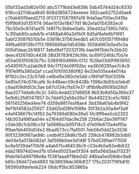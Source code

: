 05bf33ad3d62e150
abc57716dd3e839b
5db45744d24c8330
616ccd2114bad6d5
808d3856724eeeee
592cae62752d5ae8
c76ab60f9aed2713
0f33721587997a18
9da0aa700ec0419a
f5ff9b93d1351f74
06ae1013e18477d1
8b2e1a0154392ec6
76c50e5c8741ad15
148f71c3b6ee0a6c
30ed42a7390c7d0c
1c3f0ab60cadeb1b
e1468a646a3d1b0f
6d5af8afe8b11691
5abf230876510b5e
03618c37563eedb5
a67c05f5571f948d
49fba959138cf7f3
f895689ab1d5408b
3558d967e0ed1c0a
005d1daac2b18817
3ebd9ef72032f3fb
bae9615de7e2bb30
deec41267d0c4438
38d3f783f429c99c
bc691124fdc70a7e
d55a093f5062b75c
5389160d999c0112
1528a03d0f993950
e5495f67ca2ab0b9
94c17f24e08f92bc
ea3608295ae7c8c9
1f97e9ffa380a2af
ccad7d1000380f82
6e33e505ea4e014a
8f182c2ec23c57d8
ce6bd5e260cfe5dd
c1991df15bf205fb
5e85e574c674cafb
9c448aec09c6428b
f398e3b93cb1ebdf
c9aa109dfd53c3ae
b87c034c1fa57e37
df9b9bd9095d28d1
8aa3277dda6c9c2c
340c4edd237d6858
9b53b8d50a366e37
5efb6c2fd0147857
0c7dd452a56e26e7
8b449223ce5c1982
061145256ed4ee74
d359a9817ea18ae4
3bd39a61ab4b9f42
9ef1b14582a25927
33dd2bd28fe1088e
30f3b2a30a4ef3a9
e4ef438679c14f83
0a79369d080e39a5
5fc9ff6ee5cb2302
14b303a166faa04e
e2164d07dac9e258
22b6ac2be36f1167
c0de36c1cb08cc1d
1a5686acb95f14c5
d7e09e670a4eff0a
ff9ae1bb400d04e2
6bad573cc7faf001
7eb06d1dd22e3536
90f32390f87ae98c
cedb4f228d6c15d5
259cb478982b3db0
de04e5a013b082a1
3af568b0ee3d148f
57bd539fae171556
bc6e5f39daf70b18
a4ab511cd64536c9
c03e4b5e82edb632
eda218974d2eed7b
b54ed5025ae5f304
dd5a56d3aa313231
8feb0b5d49798e8a
f5361aaa979bb0d2
486aa5ed59dbc9a8
b65c39d472eb4883
5b38938de368df27
175c203f719fb810
56590d9defeeb224
06dcff5bc853865a
